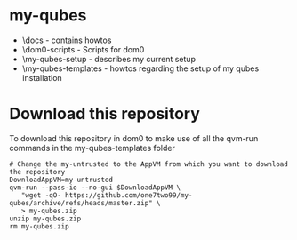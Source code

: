 # my-qubes

 - \docs - contains howtos
 - \dom0-scripts - Scripts for dom0
 - \my-qubes-setup - describes my current setup
 - \my-qubes-templates - howtos regarding the setup of my qubes installation 

# Download this repository
To download this repository in dom0 to make use of all the qvm-run commands in the my-qubes-templates folder

```
# Change the my-untrusted to the AppVM from which you want to download the repository
DownloadAppVM=my-untrusted
qvm-run --pass-io --no-gui $DownloadAppVM \
   "wget -qO- https://github.com/one7two99/my-qubes/archive/refs/heads/master.zip" \
   > my-qubes.zip
unzip my-qubes.zip
rm my-qubes.zip
```
